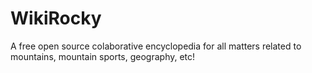 # WikiRocky
A free open source colaborative encyclopedia for all matters related to mountains, mountain sports, geography, etc!
